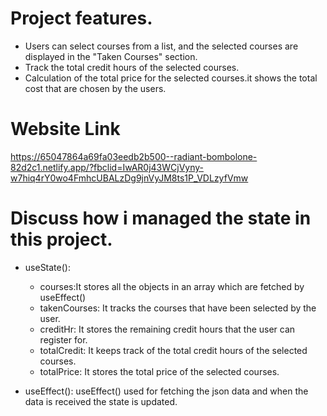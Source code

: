 # Project features.

- Users can select courses from a list, and the selected courses are displayed in the "Taken Courses" section.
- Track the total credit hours of the selected courses.
- Calculation of the total price for the selected courses.it shows the total cost that are chosen by the users.

# Website Link
https://65047864a69fa03eedb2b500--radiant-bombolone-82d2c1.netlify.app/?fbclid=IwAR0j43WCjVyny-w7hiq4rY0wo4FmhcUBALzDg9jnVyJM8ts1P_VDLzyfVmw

# Discuss how i managed the state in this project.

- useState():
   - courses:It stores all the objects in an array which are fetched by useEffect()
   - takenCourses: It tracks the courses that have been selected by the user.
   - creditHr: It stores the remaining credit hours that the user can register for.
   - totalCredit: It keeps track of the total credit hours of the selected courses.
   - totalPrice: It stores the total price of the selected courses.

- useEffect(): useEffect() used for fetching the json data and when the data is received the state is updated.

